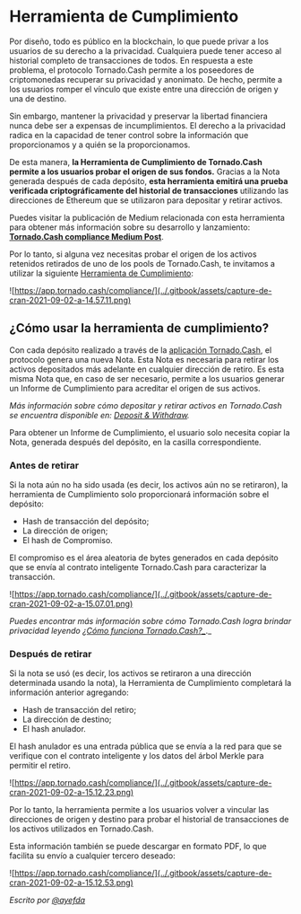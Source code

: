 # Herramienta de Cumplimiento

Por diseño, todo es público en la blockchain, lo que puede privar a los usuarios de su derecho a la privacidad. Cualquiera puede tener acceso al historial completo de transacciones de todos. En respuesta a este problema, el protocolo Tornado.Cash permite a los poseedores de criptomonedas recuperar su privacidad y anonimato. De hecho, permite a los usuarios romper el vínculo que existe entre una dirección de origen y una de destino.

Sin embargo, mantener la privacidad y preservar la libertad financiera nunca debe ser a expensas de incumplimientos. El derecho a la privacidad radica en la capacidad de tener control sobre la información que proporcionamos y a quién se la proporcionamos.

De esta manera, **la Herramienta de Cumplimiento de Tornado.Cash permite a los usuarios probar el origen de sus fondos.** Gracias a la Nota generada después de cada depósito, **esta herramienta emitirá una prueba verificada criptográficamente del historial de transacciones** utilizando las direcciones de Ethereum que se utilizaron para depositar y retirar activos.

Puedes visitar la publicación de Medium relacionada con esta herramienta para obtener más información sobre su desarrollo y lanzamiento: [**Tornado.Cash compliance Medium Post**](https://tornado-cash.medium.com/tornado-cash-compliance-9abbf254a370).

Por lo tanto, si alguna vez necesitas probar el origen de los activos retenidos retirados de uno de los pools de Tornado.Cash, te invitamos a utilizar la siguiente [Herramienta de Cumplimiento](https://tornadocash.eth.link/compliance):

![https://app.tornado.cash/compliance/](../.gitbook/assets/capture-de-cran-2021-09-02-a-14.57.11.png)

## ¿Cómo usar la herramienta de cumplimiento?

Con cada depósito realizado a través de la [aplicación Tornado.Cash](https://tornadocash.eth.link), el protocolo genera una nueva Nota. Esta Nota es necesaria para retirar los activos depositados más adelante en cualquier dirección de retiro. Es esta misma Nota que, en caso de ser necesario, permite a los usuarios generar un Informe de Cumplimiento para acreditar el origen de sus activos.

_Más información sobre cómo depositar y retirar activos en Tornado.Cash se encuentra disponible en:_ [_Deposit & Withdraw_](deposit-withdraw.md)_._

Para obtener un Informe de Cumplimiento, el usuario solo necesita copiar la Nota, generada después del depósito, en la casilla correspondiente.

### Antes de retirar

Si la nota aún no ha sido usada (es decir, los activos aún no se retiraron), la herramienta de Cumplimiento solo proporcionará información sobre el depósito:

* Hash de transacción del depósito;
* La dirección de origen;
* El hash de Compromiso.

El compromiso es el área aleatoria de bytes generados en cada depósito que se envía al contrato inteligente Tornado.Cash para caracterizar la transacción.

![https://app.tornado.cash/compliance/](../.gitbook/assets/capture-de-cran-2021-09-02-a-15.07.01.png)

_Puedes encontrar más información sobre cómo Tornado.Cash logra brindar privacidad leyendo [¿Cómo funciona Tornado.Cash?_](../general/how-does-tornado.cash-work.md)_._

### Después de retirar

Si la nota se usó (es decir, los activos se retiraron a una dirección determinada usando la nota), la Herramienta de Cumplimiento completará la información anterior agregando:

* Hash de transacción del retiro;
* La dirección de destino;
* El hash anulador.

El hash anulador es una entrada pública que se envía a la red para que se verifique con el contrato inteligente y los datos del árbol Merkle para permitir el retiro.

![https://app.tornado.cash/compliance/](../.gitbook/assets/capture-de-cran-2021-09-02-a-15.12.23.png)

Por lo tanto, la herramienta permite a los usuarios volver a vincular las direcciones de origen y destino para probar el historial de transacciones de los activos utilizados en Tornado.Cash.

Esta información también se puede descargar en formato PDF, lo que facilita su envío a cualquier tercero deseado:

![https://app.tornado.cash/compliance/](../.gitbook/assets/capture-de-cran-2021-09-02-a-15.12.53.png)

_Escrito por_ [_@ayefda_](https://torn.community/u/ayefda)
